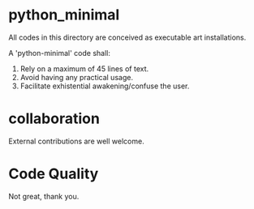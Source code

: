 # python_minimal

All codes in this directory are conceived as executable art installations.

A 'python-minimal' code shall:

1) Rely on a maximum of 45 lines of text.
2) Avoid having any practical usage.
3) Facilitate exhistential awakening/confuse the user.


# collaboration

External contributions are well welcome.


# Code Quality

Not great, thank you.
